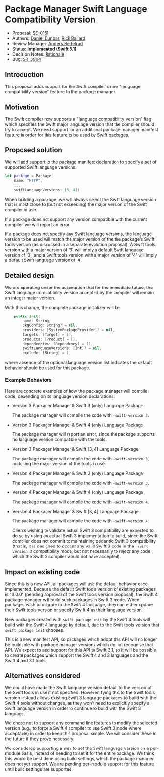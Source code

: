 # Package Manager Swift Language Compatibility Version

* Proposal: [SE-0151](0151-package-manager-swift-language-compatibility-version.md)
* Authors: [Daniel Dunbar](https://github.com/ddunbar), [Rick Ballard](http://github.com/rballard)
* Review Manager: [Anders Bertelrud](https://github.com/abertelrud)
* Status: **Implemented (Swift 3.1)**
* Decision Notes: [Rationale](https://forums.swift.org/t/accepted-se-0151-package-manager-swift-language-compatibility-version/5183)
* Bug: [SR-3964](https://bugs.swift.org/browse/SR-3964)

## Introduction

This proposal adds support for the Swift compiler's new "language compatibility
version" feature to the package manager.

## Motivation

The Swift compiler now supports a "language compatibility version" flag which
specifies the Swift major language version that the compiler should try to
accept. We need support for an additional package manager manifest feature in
order for this feature to be used by Swift packages.

## Proposed solution

We will add support to the package manifest declaration to specify a set of
supported Swift language versions:

```swift
let package = Package(
    name: "HTTP",
    ...
    swiftLanguageVersions: [3, 4])
```

When building a package, we will always select the Swift language version that
is most close to (but not exceeding) the major version of the Swift compiler in
use.

If a package does not support any version compatible with the current compiler,
we will report an error.

If a package does not specify any Swift language versions, the
language version to be used will match the major version of the the
package's Swift tools version (as discussed in a separate evolution proposal). A
Swift tools version with a major version of '3' will imply a default Swift
language version of '3', and a Swift tools version with a major version
of '4' will imply a default Swift language version of '4'.

## Detailed design

We are operating under the assumption that for the immediate future, the Swift
language compatibility version accepted by the compiler will remain an integer
major version.

With this change, the complete package initializer will be:

```swift
    public init(
        name: String,
        pkgConfig: String? = nil,
        providers: [SystemPackageProvider]? = nil,
        targets: [Target] = [],
        products: [Product] = [],
        dependencies: [Dependency] = [],
        swiftLanguageVersions: [Int]? = nil,
        exclude: [String] = []
```

where absence of the optional language version list indicates the default
behavior should be used for this package.

### Example Behaviors

Here are concrete examples of how the package manager will compile code,
depending on its language version declarations:

* Version 3 Packager Manager & Swift 3 (only) Language Package

  The package manager will compile the code with `-swift-version 3`.

* Version 3 Packager Manager & Swift 4 (only) Language Package

  The package manager will report an error, since the package supports no language
  version compatible with the tools.

* Version 3 Packager Manager & Swift [3, 4] Language Package

  The package manager will compile the code with `-swift-version 3`, matching the
  major version of the tools in use.

* Version 4 Packager Manager & Swift 3 (only) Language Package

  The package manager will compile the code with `-swift-version 3`.

* Version 4 Packager Manager & Swift 4 (only) Language Package

  The package manager will compile the code with `-swift-version 4`.

* Version 4 Packager Manager & Swift [3, 4] Language Package

  The package manager will compile the code with `-swift-version 4`.

  Clients wishing to validate actual Swift 3 compatibility are expected to do so
  by using an actual Swift 3 implementation to build, since the Swift compiler
  does not commit to maintaining pedantic Swift 3 compatibility (that is, it is
  designed to *accept* any valid Swift 3 code in the `-swift-version 3`
  compatibility mode, but not necessarily to *reject* any code which the Swift 3
  compiler would not have accepted).

## Impact on existing code

Since this is a new API, all packages will use the default behavior once
implemented. Because the default Swift tools version of existing packages
is "3.0.0" (pending approval of the Swift tools version proposal), the Swift
4 package manager will build such packages in Swift 3 mode. When packages
wish to migrate to the Swift 4 language, they can either update their
Swift tools version or specify Swift 4 as their language version.

New packages created with `swift package init` by the Swift 4 tools will
build with the Swift 4 language by default, due to the Swift tools version
that `swift package init` chooses.

This is a new manifest API, so packages which adopt this API will no longer be
buildable with package manager versions which do not recognize that
API. We expect to add support for this API to Swift 3.1, so it will be possible
to create packages which support the Swift 4 and 3 languages and the Swift
4 and 3.1 tools.

## Alternatives considered

We could have made the Swift language version default to the version of the
Swift tools in use if not specified. However, tying this to the Swift tools
version instead allows existing Swift 3 language packages to build with the
Swift 4 tools without changes, as they won't need to explicitly specify a Swift
language version in order to continue to build with the Swift 3 language.

We chose not to support any command line features to modify the selected version
(e.g., to force a Swift 4 compiler to use Swift 3 mode where acceptable) in
order to keep this proposal simple. We will consider these in the future if they
prove necessary.

We considered supporting a way to set the Swift language version on
a per-module basis, instead of needing to set it for the entire package.
We think this would be best done using build settings, which the package
manager does not yet support. We are pending per-module support for this
feature until build settings are supported.
